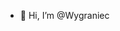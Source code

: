 - 👋 Hi, I’m @Wygraniec

<!---
Wygraniec/Wygraniec is a ✨ special ✨ repository because its `README.md` (this file) appears on your GitHub profile.
You can click the Preview link to take a look at your changes.
--->
